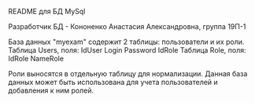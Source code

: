 README для БД MySql

Разработчик БД - Кононенко Анастасия Александровна, группа 19П-1

База данных "myexam" содержит 2 таблицы: пользователи и их роли. 
Таблица Users, поля:
IdUser
Login
Password
IdRole
Таблица Role, поля:
IdRole
NameRole

Роли выносятся в отдельную таблицу для нормализации.
Данная база данных может быть использована для учета пользователей и добавления к ним ролей. 